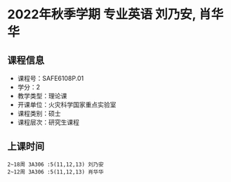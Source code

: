 # 2022年秋季学期 专业英语 刘乃安, 肖华华






## 课程信息

- 课程号：SAFE6108P.01
- 学分：2
- 教学类型：理论课
- 开课单位：火灾科学国家重点实验室
- 课程类别：硕士
- 课程层次：研究生课程

## 上课时间

```
2~18周 3A306 :5(11,12,13) 刘乃安
2~12周 3A306 :5(11,12,13) 肖华华
```

